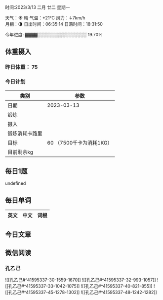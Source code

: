 

时间:2023/3/13 二月 廿二 星期一

天气：☀️   晴 气温：+21°C 风力：↓7km/h  
月相：🌗 日出时间：06:35:14 日落时间：18:31:50

今年进度: ▓▓▓▓░░░░░░░░░░░░░░░░ 19.70%

## 体重摄入

### 昨日体重： 75
### 今日计划
| 类别           | 参数                    |
| -------------- | ----------------------- |
| 日期           | 2023-03-13               |
| 锻炼           |               |
| 摄入           |  |
| 锻炼消耗卡路里 | |
| 目标           | 60      （7500千卡为消耗1KG）                |
| 目前剩余kg               |                          |



## 每日1题

undefined

## 每日单词

| 英文       | 中文       |词根|
| ---------- | ---------- | ---|


## 今日文章



## 微信阅读

<!-- start of weread -->

### 孔乙己
![[孔乙己#^41595337-30-1559-1670]]
![[孔乙己#^41595337-32-993-1057]]
![[孔乙己#^41595337-33-1042-1075]]
![[孔乙己#^41595337-40-821-855]]
![[孔乙己#^41595337-45-1278-1302]]
![[孔乙己#^41595337-48-1242-1282]]

<!-- end of weread -->
